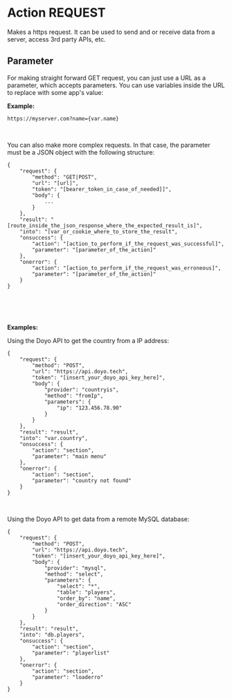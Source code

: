 # Action REQUEST
  
Makes a https request. It can be used to send and or receive data from a server, access 3rd party APIs, etc.
    
## Parameter
  
For making straight forward GET request, you can just use a URL as a parameter, which accepts parameters. You can use variables inside the URL to replace with some app's value:
  
**Example:**

    https://myserver.com?name={var.name}
    
<br>
  
You can also make more complex requests. In that case, the parameter must be a JSON object with the following structure:


    {
        "request": {
            "method": "GET|POST",
            "url": "[url]",
            "token": "[bearer_token_in_case_of_needed]]",
            "body": {
                ...
            }
        },
        "result": "[route_inside_the_json_response_where_the_expected_result_is]",
        "into": "[var_or_cookie_where_to_store_the_result",
        "onsuccess": {
            "action": "[action_to_perform_if_the_request_was_successful]",
            "parameter": "[parameter_of_the_action]"
        },
        "onerror": {
            "action": "[action_to_perform_if_the_request_was_erroneous]",
            "parameter": "[parameter_of_the_action]"
        }
    }

  
<br>
<br>
<br>
  
**Examples:**

Using the Doyo API to get the country from a IP address:  

    {
        "request": {
            "method": "POST",
            "url": "https://api.doyo.tech",
            "token": "[insert_your_doyo_api_key_here]",
            "body": {
                "provider": "countryis",
                "method": "fromIp",
                "parameters": {
                    "ip": "123.456.78.90"
                }
            }
        },
        "result": "result",
        "into": "var.country",
        "onsuccess": {
            "action": "section",
            "parameter": "main menu"
        },
        "onerror": {
            "action": "section",
            "parameter": "country not found"
        }
    }

<br>
  

Using the Doyo API to get data from a remote MySQL database:
  
    {
        "request": {
            "method": "POST",
            "url": "https://api.doyo.tech",
            "token": "[insert_your_doyo_api_key_here]",
            "body": {
                "provider": "mysql",
                "method": "select",
                "parameters": {
                    "select": "*",
                    "table": "players",
                    "order_by": "name",
                    "order_direction": "ASC"
                }
            }
        },
        "result": "result",
        "into": "db.players",
        "onsuccess": {
            "action": "section",
            "parameter": "playerlist"
        },
        "onerror": {
            "action": "section",
            "parameter": "loaderro"
        }
    }